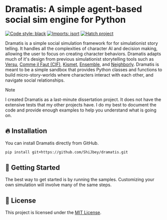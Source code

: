 # Dramatis: A simple agent-based social sim engine for Python

[![Code style: black](https://img.shields.io/badge/code%20style-black-000000.svg)](https://github.com/psf/black)
[![Imports: isort](https://img.shields.io/badge/%20imports-isort-%231674b1?style=flat&labelColor=ef8336)](https://pycqa.github.io/isort/)
[![Hatch project](https://img.shields.io/badge/%F0%9F%A5%9A-Hatch-4051b5.svg)](https://github.com/pypa/hatch)

Dramatis is a simple social simulation framework for for simulationist story telling. It handles all the complexities of character AI and decision making, allowing the user to focus on creating character behaviors. Dramatis adapts much of it's design from previous simulationist storytelling tools such as [Versu](https://versu.com/), [Comme il Faut (CIF)](https://eis.ucsc.edu/papers/CognitionAndCreativity-JoshMcCoy-DAC09-Revised_0.pdf), [Kismet](https://github.com/adamsumm/Kismet), [Ensemble](https://github.com/ensemble-engine/ensemble), and [Neighborly](https://github.com/ShiJbey/neighborly). Dramatis is meant to be a simple sandbox that provides Python classes and functions to build micro-story-worlds where characters interact with each other, and navigate social relationships.

> [!Note]
> I created Dramatis as a last-minute dissertation project. It does not have the extensive tests that my other projects have. I do my best to document the code and provide enough examples to help you understand what is going on.

## 🔥 Installation

You can install Dramatis directly from GitHub.

```bash
pip install git+https://github.com/ShiJbey/dramatis.git
```

## 🚀 Getting Started

The best way to get started is by running the samples. Customizing your own simulation will involve many of the same steps.

## 🤝 License

This project is licensed under the [MIT License](./LICENSE).

